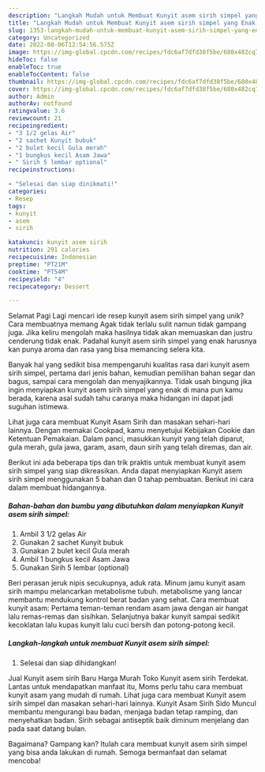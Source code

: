```yaml
---
description: "Langkah Mudah untuk Membuat Kunyit asem sirih simpel yang Enak, Lezat"
title: "Langkah Mudah untuk Membuat Kunyit asem sirih simpel yang Enak, Lezat"
slug: 1353-langkah-mudah-untuk-membuat-kunyit-asem-sirih-simpel-yang-enak-lezat
category: Uncategorized
date: 2022-08-06T12:54:56.575Z
image: https://img-global.cpcdn.com/recipes/fdc6af7dfd38f5be/680x482cq70/kunyit-asem-sirih-simpel-foto-resep-utama.jpg
hideToc: false
enableToc: true
enableTocContent: false
thumbnail: https://img-global.cpcdn.com/recipes/fdc6af7dfd38f5be/680x482cq70/kunyit-asem-sirih-simpel-foto-resep-utama.jpg
cover: https://img-global.cpcdn.com/recipes/fdc6af7dfd38f5be/680x482cq70/kunyit-asem-sirih-simpel-foto-resep-utama.jpg
author: Admin
authorAv: notfound
ratingvalue: 3.6
reviewcount: 21
recipeingredient:
- "3 1/2 gelas Air"
- "2 sachet Kunyit bubuk"
- "2 bulet kecil Gula merah"
- "1 bungkus kecil Asam Jawa"
- " Sirih 5 lembar optional"
recipeinstructions:

- "Selesai dan siap dinikmati!"
categories:
- Resep
tags:
- kunyit
- asem
- sirih

katakunci: kunyit asem sirih 
nutrition: 291 calories
recipecuisine: Indonesian
preptime: "PT21M"
cooktime: "PT54M"
recipeyield: "4"
recipecategory: Dessert

---
```



Selamat Pagi Lagi mencari ide resep kunyit asem sirih simpel yang unik? Cara membuatnya memang Agak tidak terlalu sulit namun tidak gampang juga. Jika keliru mengolah maka hasilnya tidak akan memuaskan dan justru cenderung tidak enak. Padahal kunyit asem sirih simpel yang enak harusnya kan punya aroma dan rasa yang bisa memancing selera kita.


Banyak hal yang sedikit bisa mempengaruhi kualitas rasa dari kunyit asem sirih simpel, pertama dari jenis bahan, kemudian pemilihan bahan segar dan bagus, sampai cara mengolah dan menyajikannya. Tidak usah bingung jika ingin menyiapkan kunyit asem sirih simpel yang enak di mana pun kamu berada, karena asal sudah tahu caranya maka hidangan ini dapat jadi suguhan istimewa.

Lihat juga cara membuat Kunyit Asam Sirih dan masakan sehari-hari lainnya. Dengan memakai Cookpad, kamu menyetujui Kebijakan Cookie dan Ketentuan Pemakaian. Dalam panci, masukkan kunyit yang telah diparut, gula merah, gula jawa, garam, asam, daun sirih yang telah diremas, dan air.


Berikut ini ada beberapa tips dan trik praktis untuk membuat kunyit asem sirih simpel yang siap dikreasikan. Anda dapat menyiapkan Kunyit asem sirih simpel menggunakan 5 bahan dan 0 tahap pembuatan. Berikut ini cara dalam membuat hidangannya.

<!--inarticleads1-->

##### Bahan-bahan dan bumbu yang dibutuhkan dalam menyiapkan Kunyit asem sirih simpel:

1. Ambil 3 1/2 gelas Air
1. Gunakan 2 sachet Kunyit bubuk
1. Gunakan 2 bulet kecil Gula merah
1. Ambil 1 bungkus kecil Asam Jawa
1. Gunakan  Sirih 5 lembar (optional)


Beri perasan jeruk nipis secukupnya, aduk rata. Minum jamu kunyit asam sirih mampu melancarkan metabolisme tubuh. metabolisme yang lancar membantu mendukung kontrol berat badan yang sehat. Cara membuat kunyit asam: Pertama teman-teman rendam asam jawa dengan air hangat lalu remas-remas dan sisihkan. Selanjutnya bakar kunyit sampai sedikit kecoklatan lalu kupas kunyit lalu cuci bersih dan potong-potong kecil. 

<!--inarticleads2-->

##### Langkah-langkah untuk membuat Kunyit asem sirih simpel:


1. Selesai dan siap dihidangkan!

Jual Kunyit asem sirih Baru Harga Murah Toko Kunyit asem sirih Terdekat. Lantas untuk mendapatkan manfaat itu, Moms perlu tahu cara membuat kunyit asam yang mudah di rumah. Lihat juga cara membuat Kunyit asem sirih simpel dan masakan sehari-hari lainnya. Kunyit Asam Sirih Sido Muncul membantu mengurangi bau badan, menjaga badan tetap ramping, dan menyehatkan badan. Sirih sebagai antiseptik baik diminum menjelang dan pada saat datang bulan. 

Bagaimana? Gampang kan? Itulah cara membuat kunyit asem sirih simpel yang bisa anda lakukan di rumah. Semoga bermanfaat dan selamat mencoba!

